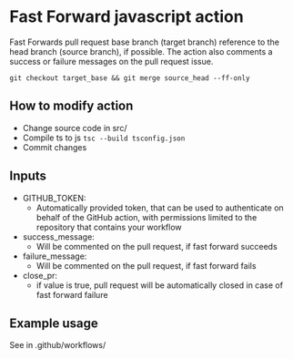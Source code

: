 # Fast Forward javascript action

Fast Forwards pull request base branch (target branch) reference to the head branch (source branch), if possible. The action also comments a success or failure messages on the pull request issue.

```git checkout target_base && git merge source_head --ff-only```

## How to modify action

- Change source code in src/
- Compile ts to js ```tsc --build tsconfig.json```
- Commit changes

## Inputs

- GITHUB_TOKEN:
  - Automatically provided token, that can be used to authenticate on behalf of the GitHub action, with permissions limited to the repository that contains your workflow
- success_message:
  - Will be commented on the pull request, if fast forward succeeds
- failure_message:
  - Will be commented on the pull request, if fast forward fails
- close_pr:
  - if value is true, pull request will be automatically closed in case of fast forward failure

## Example usage

See in .github/workflows/
